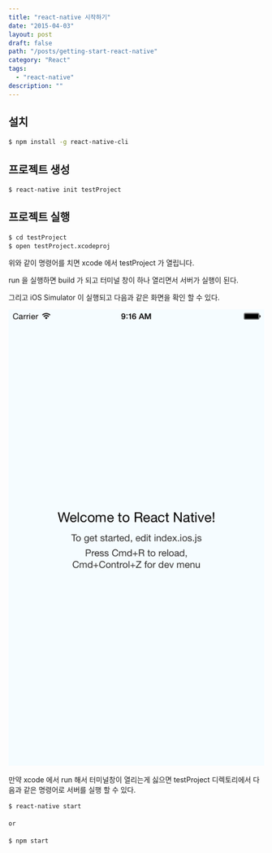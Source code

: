 ```yaml
---
title: "react-native 시작하기"
date: "2015-04-03"
layout: post
draft: false
path: "/posts/getting-start-react-native"
category: "React"
tags: 
  - "react-native"
description: ""  
---
```


## 설치

```bash
$ npm install -g react-native-cli
```

## 프로젝트 생성

```bash
$ react-native init testProject
```

## 프로젝트 실행

```bash
$ cd testProject
$ open testProject.xcodeproj
```

위와 같이 명령어를 치면 xcode 에서 testProject 가 열립니다.

run 을 실행하면 build 가 되고 터미널 창이 하나 열리면서 서버가 실행이 된다.

그리고 iOS Simulator 이 실행되고 다음과 같은 화면을 확인 할 수 있다.

![screen shot](./iOS_Simulator_Screen_Shot1.png)

만약 xcode 에서 run 해서 터미널창이 열리는게 싫으면 testProject 디렉토리에서 다음과 같은 명령어로 서버를 실행 할 수 있다.

```bash
$ react-native start

or

$ npm start
```
